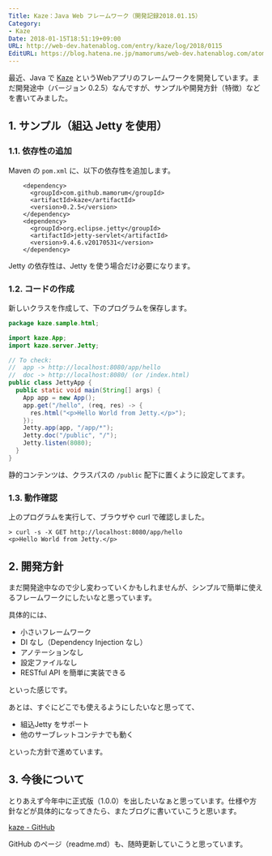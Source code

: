 ```yaml
---
Title: Kaze：Java Web フレームワーク（開発記録2018.01.15）
Category:
- Kaze
Date: 2018-01-15T18:51:19+09:00
URL: http://web-dev.hatenablog.com/entry/kaze/log/2018/0115
EditURL: https://blog.hatena.ne.jp/mamorums/web-dev.hatenablog.com/atom/entry/8599973812337798127
---
```


最近、Java で [Kaze](https://github.com/mamorum/kaze) というWebアプリのフレームワークを開発しています。まだ開発途中（バージョン 0.2.5）なんですが、サンプルや開発方針（特徴）などを書いてみました。


## 1. サンプル（組込 Jetty を使用）
### 1.1. 依存性の追加
Maven の `pom.xml` に、以下の依存性を追加します。

```
    <dependency>
      <groupId>com.github.mamorum</groupId>
      <artifactId>kaze</artifactId>
      <version>0.2.5</version>
    </dependency>
    <dependency>
      <groupId>org.eclipse.jetty</groupId>
      <artifactId>jetty-servlet</artifactId>
      <version>9.4.6.v20170531</version>
    </dependency>
```

Jetty の依存性は、Jetty を使う場合だけ必要になります。


### 1.2. コードの作成
新しいクラスを作成して、下のプログラムを保存します。


```java
package kaze.sample.html;

import kaze.App;
import kaze.server.Jetty;

// To check:
//  app -> http://localhost:8080/app/hello
//  doc -> http://localhost:8080/ (or /index.html)
public class JettyApp {
  public static void main(String[] args) {
    App app = new App();
    app.get("/hello", (req, res) -> {
      res.html("<p>Hello World from Jetty.</p>");
    });
    Jetty.app(app, "/app/*");
    Jetty.doc("/public", "/");
    Jetty.listen(8080);
  }
}
```

静的コンテンツは、クラスパスの `/public` 配下に置くように設定してます。


### 1.3. 動作確認
上のプログラムを実行して、ブラウザや curl で確認しました。

```
> curl -s -X GET http://localhost:8080/app/hello
<p>Hello World from Jetty.</p>
```


## 2. 開発方針
まだ開発途中なので少し変わっていくかもしれませんが、シンプルで簡単に使えるフレームワークにしたいなと思っています。

具体的には、

- 小さいフレームワーク
- DI なし（Dependency Injection なし）
- アノテーションなし
- 設定ファイルなし
- RESTful API を簡単に実装できる

といった感じです。

あとは、すぐにどこでも使えるようにしたいなと思ってて、

- 組込Jetty をサポート
- 他のサーブレットコンテナでも動く

といった方針で進めています。


## 3. 今後について
とりあえず今年中に正式版（1.0.0）を出したいなぁと思っています。仕様や方針などが具体的になってきたら、またブログに書いていこうと思います。

[kaze - GitHub](https://github.com/mamorum/kaze)


GitHub のページ（readme.md）も、随時更新していこうと思っています。
